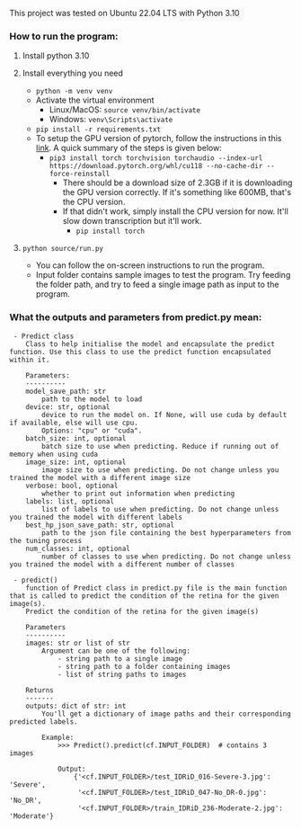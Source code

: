 This project was tested on Ubuntu 22.04 LTS with Python 3.10

### How to run the program:
1. Install python 3.10
2) Install everything you need
   - `python -m venv venv`
   - Activate the virtual environment
     - Linux/MacOS: `source venv/bin/activate`
     - Windows: `venv\Scripts\activate`
   - `pip install -r requirements.txt`
   - To setup the GPU version of pytorch, follow the instructions in this [link](https://github.com/openai/whisper/discussions/47).
     A quick summary of the steps is given below:
       - `pip3 install torch torchvision torchaudio --index-url https://download.pytorch.org/whl/cu118 --no-cache-dir --force-reinstall`
         - There should be a download size of 2.3GB if it is downloading the GPU version correctly. If it's something like 600MB, that's the CPU version.
         - If that didn't work, simply install the CPU version for now. It'll slow down transcription but it'll work.
           - `pip install torch`
           
3) `python source/run.py`
    - You can follow the on-screen instructions to run the program.
    - Input folder contains sample images to test the program.
   Try feeding the folder path, and try to feed a single image path as input to the program.


### What the outputs and parameters from predict.py mean:

     - Predict class
        Class to help initialise the model and encapsulate the predict function. Use this class to use the predict function encapsulated within it.
        
        Parameters:
        ----------
        model_save_path: str
            path to the model to load
        device: str, optional
            device to run the model on. If None, will use cuda by default if available, else will use cpu.
            Options: "cpu" or "cuda".
        batch_size: int, optional
            batch size to use when predicting. Reduce if running out of memory when using cuda
        image_size: int, optional
            image size to use when predicting. Do not change unless you trained the model with a different image size
        verbose: bool, optional
            whether to print out information when predicting
        labels: list, optional
            list of labels to use when predicting. Do not change unless you trained the model with different labels
        best_hp_json_save_path: str, optional
            path to the json file containing the best hyperparameters from the tuning process
        num_classes: int, optional
            number of classes to use when predicting. Do not change unless you trained the model with a different number of classes

     - predict()
        function of Predict class in predict.py file is the main function that is called to predict the condition of the retina for the given image(s).
        Predict the condition of the retina for the given image(s)

        Parameters
        ----------
        images: str or list of str
            Argument can be one of the following:
                - string path to a single image
                - string path to a folder containing images
                - list of string paths to images

        Returns
        -------
        outputs: dict of str: int
            You'll get a dictionary of image paths and their corresponding predicted labels.
            
            Example:
                >>> Predict().predict(cf.INPUT_FOLDER)  # contains 3 images

                Output:
                    {'<cf.INPUT_FOLDER>/test_IDRiD_016-Severe-3.jpg': 'Severe',
                     '<cf.INPUT_FOLDER>/test_IDRiD_047-No_DR-0.jpg': 'No_DR',
                     '<cf.INPUT_FOLDER>/train_IDRiD_236-Moderate-2.jpg': 'Moderate'}


